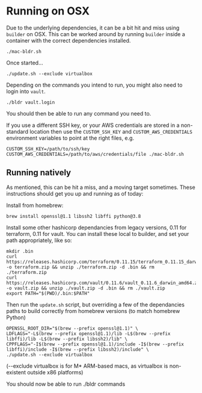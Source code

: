 # Running on OSX

Due to the underlying dependencies, it can be a bit hit and miss using `builder` on OSX. This can be worked around by running `builder` inside a container with the correct dependencies installed.

```
./mac-bldr.sh
```

Once started...

```
./update.sh --exclude virtualbox
```

Depending on the commands you intend to run, you might also need to login into `vault`.

```
./bldr vault.login
```

You should then be able to run any command you need to.

If you use a different SSH key, or your AWS credentials are stored in a non-standard location then use the `CUSTOM_SSH_KEY` and `CUSTOM_AWS_CREDENTIALS` environment variables to point at the right files, e.g.

```
CUSTOM_SSH_KEY=/path/to/ssh/key CUSTOM_AWS_CREDENTIALS=/path/to/aws/credentials/file ./mac-bldr.sh
```

## Running natively

As mentioned, this can be hit a miss, and a moving target sometimes. These instructions should get you up and running as of today:

Install from homebrew:

```
brew install openssl@1.1 libssh2 libffi python@3.8
```

Install some other hashicorp dependancies from legacy versions, 0.11 for terraform, 0.11 for vault. You can install these local to builder, and set your path appropriately, like so:

```
mkdir .bin
curl https://releases.hashicorp.com/terraform/0.11.15/terraform_0.11.15_darwin_amd64.zip -o terraform.zip && unzip ./terraform.zip -d .bin && rm ./terraform.zip
curl https://releases.hashicorp.com/vault/0.11.6/vault_0.11.6_darwin_amd64.zip -o vault.zip && unzip ./vault.zip -d .bin && rm ./vault.zip
export PATH="$(PWD)/.bin:$PATH"
```

Then run the `update.sh` script, but overriding a few of the dependancies paths to build correctly from homebrew versions (to match homebrew Python)
```
OPENSSL_ROOT_DIR="$(brew --prefix openssl@1.1)" \
LDFLAGS="-L$(brew --prefix openssl@1.1)/lib -L$(brew --prefix libffi)/lib -L$(brew --prefix libssh2)/lib" \
CPPFLAGS="-I$(brew --prefix openssl@1.1)/include -I$(brew --prefix libffi)/include -I$(brew --prefix libssh2)/include" \
./update.sh --exclude virtualbox
```

(--exclude virtualbox is for M* ARM-based macs, as virtualbox is non-existent outside x86 platforms)

You should now be able to run ./bldr commands
